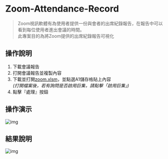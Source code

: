 # Zoom-Attendance-Record
> Zoom視訊軟體有為使用者提供一份與會者的出席紀錄報告，在報告中可以看到每位使用者進出會議的時間。  
此專案目的為將Zoom提供的出席紀錄報告可視化


## 操作說明
1. 下載會議報告
2. 打開會議報告並複製內容
3. 下載並打開[zoom.xlsm](https://github.com/JT-427/Zoom-Attendance-Record/blob/master/zoom.xlsm)，並點選A1儲存格貼上內容  
*(打開檔案後，若有詢問是否啟用巨集，請點擊「啟用巨集」)*
4. 點擊『處理』按鈕


## 操作演示
![img](https://github.com/JT-427/Zoom-Attendance-Record/blob/master/zoom_demo1.gif)

## 結果說明
![img](https://github.com/JT-427/Zoom-Attendance-Record/blob/master/d1.jpeg)